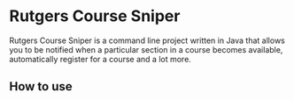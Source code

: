 <h1>Rutgers Course Sniper</h1>

 Rutgers Course Sniper is a command line project written in Java that allows you to be notified when a particular section in a course becomes available, automatically register for a course and a lot more.

 <h2>How to use</h2>
